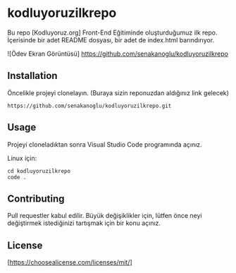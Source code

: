 # kodluyoruzilkrepo
Bu repo [Kodluyoruz.org] Front-End Eğitiminde oluşturduğumuz ilk repo. İçerisinde bir adet README dosyası, bir adet de index.html barındırıyor.

![Ödev Ekran Görüntüsü] https://github.com/senakanoglu/kodluyoruzilkrepo

## Installation
Öncelikle projeyi clonelayın. (Buraya sizin reponuzdan aldığınız link gelecek)

`https://github.com/senakanoglu/kodluyoruzilkrepo.git`

## Usage

Projeyi cloneladıktan sonra Visual Studio Code programında açınız.

Linux için:
```
cd kodluyoruzilkrepo
code .
```
## Contributing

Pull requestler kabul edilir. Büyük değişiklikler için, lütfen önce neyi değiştirmek istediğinizi tartışmak için bir konu açınız.

## License

[https://choosealicense.com/licenses/mit/]

